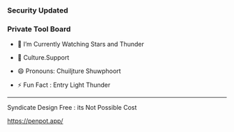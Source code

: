 

### Security Updated 

### Private Tool Board




- 🔭 I’m Currently Watching Stars and Thunder 


- 🤔 Culture.Support

 
- 😄 Pronouns: Chuiljture Shuwphoort
- ⚡ Fun Fact : Entry Light Thunder

------------

Syndicate Design Free : its Not Possible Cost

https://penpot.app/

